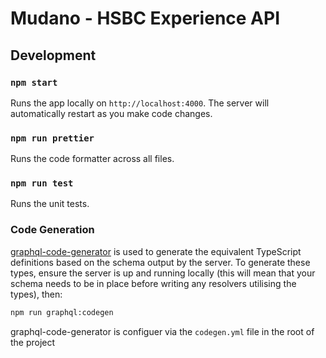 # Mudano - HSBC Experience API

## Development

### `npm start`

Runs the app locally on `http://localhost:4000`. The server will automatically restart as you make code changes.

### `npm run prettier`

Runs the code formatter across all files.

### `npm run test`

Runs the unit tests.

### Code Generation

[graphql-code-generator](https://graphql-code-generator.com) is used to generate the equivalent TypeScript definitions based on the schema output by the server. To generate these types, ensure the server is up and running locally (this will mean that your schema needs to be in place before writing any resolvers utilising the types), then:

```bash
npm run graphql:codegen
```

graphql-code-generator is configuer via the `codegen.yml` file in the root of the project
